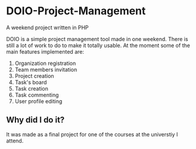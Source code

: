 # DOIO-Project-Management
A weekend project written in PHP

DOIO is a simple project management tool made in one weekend. There is still a lot of work to do to make it totally usable. At the moment some of the main features implemented are:

1. Organization registration
2. Team members invitation
3. Project creation
4. Task's board
5. Task creation
6. Task commenting
7. User profile editing

## Why did I do it?
It was made as a final project for one of the courses at the universtiy I attend.
